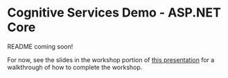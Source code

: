 # Cognitive Services Demo - ASP.NET Core

README coming soon!

For now, see the slides in the workshop portion of [this presentation](https://github.com/jcocchi/CognitiveServicesDemo/blob/master/CognitiveServicesPresentation.pptx) for a walkthrough of how to complete the workshop.